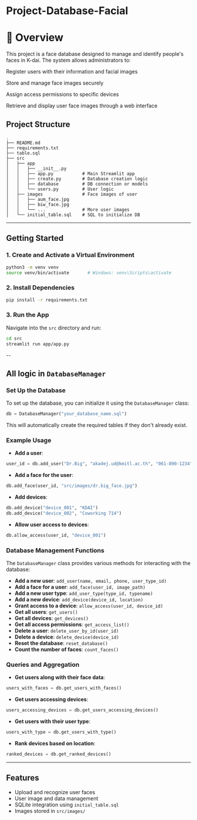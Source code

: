 # Project-Database-Facial

# 📌 Overview
This project is a face database designed to manage and identify people's faces in K-dai. The system allows administrators to: 

Register users with their information and facial images

Store and manage face images securely

Assign access permissions to specific devices

Retrieve and display user face images through a web interface



## Project Structure

```
.
├── README.md
├── requirements.txt
├── table.sql
├── src
│   ├── app
│   │   ├── __init__.py
│   │   ├── app.py           # Main Streamlit app
│   │   ├── create.py        # Database creation logic
│   │   ├── database         # DB connection or models
│   │   └── users.py         # User logic
│   ├── images               # Face images of user
│   │   ├── aum_face.jpg
│   │   ├── biw_face.jpg
│   │   └── ...              # More user images
│   └── initial_table.sql    # SQL to initialize DB
```

---

## Getting Started


### 1. Create and Activate a Virtual Environment

```bash
python3 -m venv venv
source venv/bin/activate       # Windows: venv\Scripts\activate
```

### 2. Install Dependencies

```bash
pip install -r requirements.txt
```

### 3. Run the App

Navigate into the `src` directory and run:

```bash
cd src
streamlit run app/app.py
```

--

## All logic in `DatabaseManager`
### Set Up the Database

To set up the database, you can initialize it using the `DatabaseManager` class:

```python
db = DatabaseManager("your_database_name.sql")
```

This will automatically create the required tables if they don't already exist.

### Example Usage

- **Add a user**:

```python
user_id = db.add_user("Dr.Big", "akadej.ud@kmitl.ac.th", "061-890-1234", "type_05")
```

- **Add a face for the user**:

```python
db.add_face(user_id, "src/images/dr.big_face.jpg")
```

- **Add devices**:

```python
db.add_device("device_001", "KDAI")
db.add_device("device_002", "Coworking 714")
```

- **Allow user access to devices**:

```python
db.allow_access(user_id, "device_001")
```

### Database Management Functions

The `DatabaseManager` class provides various methods for interacting with the database:

- **Add a new user**: `add_user(name, email, phone, user_type_id)`
- **Add a face for a user**: `add_face(user_id, image_path)`
- **Add a new user type**: `add_user_type(type_id, typename)`
- **Add a new device**: `add_device(device_id, location)`
- **Grant access to a device**: `allow_access(user_id, device_id)`
- **Get all users**: `get_users()`
- **Get all devices**: `get_devices()`
- **Get all access permissions**: `get_access_list()`
- **Delete a user**: `delete_user_by_id(user_id)`
- **Delete a device**: `delete_device(device_id)`
- **Reset the database**: `reset_database()`
- **Count the number of faces**: `count_faces()`

### Queries and Aggregation

- **Get users along with their face data**:

```python
users_with_faces = db.get_users_with_faces()
```

- **Get users accessing devices**:

```python
users_accessing_devices = db.get_users_accessing_devices()
```

- **Get users with their user type**:

```python
users_with_type = db.get_users_with_type()
```

- **Rank devices based on location**:

```python
ranked_devices = db.get_ranked_devices()
```

---

## Features

- Upload and recognize user faces
- User image and data management
- SQLite integration using `initial_table.sql`
- Images stored in `src/images/`
